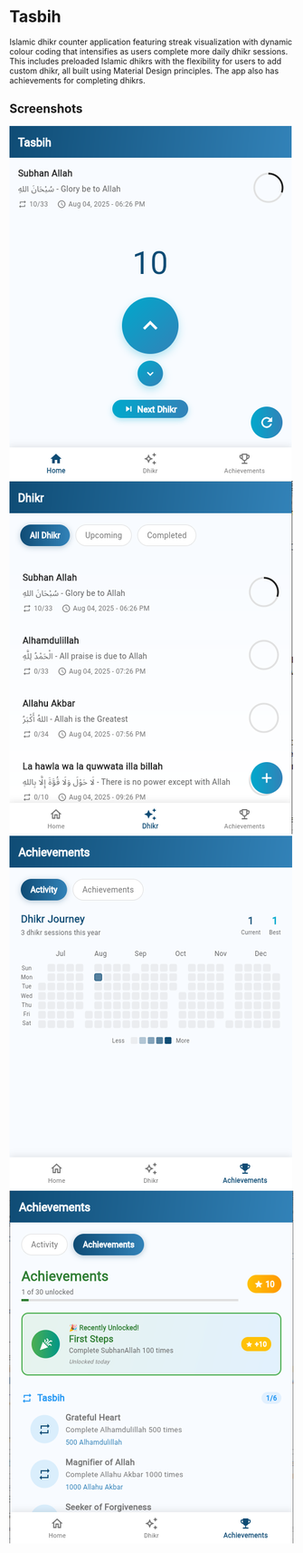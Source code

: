 # Tasbih

Islamic dhikr counter application featuring streak visualization with dynamic colour coding that intensifies as users complete more daily dhikr sessions. This includes preloaded Islamic dhikrs with the flexibility for users to add custom dhikr, all built using Material Design principles. The app also has achievements for completing dhikrs.

## Screenshots


![Home](assets/t01.png)
![Dhikrs](assets/t02.png)
![Streaks](assets/t03.png)
![Achievements](assets/t04.png)
